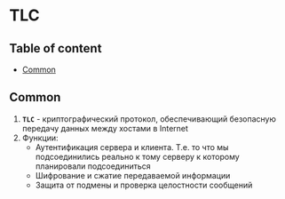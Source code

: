 # TLC

## Table of content
- [Common](#Common)

## Common
1. **`TLC`** - криптографический протокол, обеспечивающий безопасную передачу данных между хостами в Internet
1. Функции:
    * Аутентификация сервера и клиента. Т.е. то что мы подсоединились реально к тому серверу к которому планировали подсоединиться
    * Шифрование и сжатие передаваемой информации
    * Защита от подмены и проверка целостности сообщений

